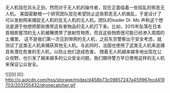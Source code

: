 无人机现在风头正劲，然而对于无人机的操作者，现在正面临着一些捣乱的邪恶无人机。
美国密歇根一个研究团队现在希望防止这些邪恶无人机做乱，于是设计了可以发射网来捕捉无人机的反无人机的无人机。团队的leader Dr. Mo 声称这个想法是源于他想把那些携带这有害物品的无人机打下来。比如，2015年坠落在日本首相房屋顶的无人机被曝携带了放射性物质，而且这些物质很可能已经渗入周围的土壤里。
这不是我们第一次见到带网的无人机，之前东京警察出于安全考虑，就测试了这类无人机来捕获其他无人机。与此同时，法国也使用了这类无人机来追捕具有潜在危害的无人机，以防止他们造成危害。
随着无人机越来越多地出现在公众视野，也引发了越来越多的公众安全问题，我们期待警方早日使用这样的无人机来保证公众安全。

![][0]
[0]: http://o.aolcdn.com/hss/storage/midas/d458b73c09857247a459967ecd419703/203255432/dronecatcher.gif